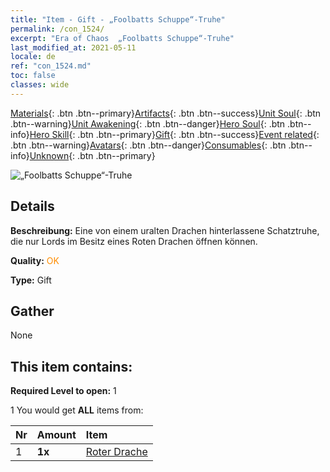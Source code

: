 ```yaml
---
title: "Item - Gift - „Foolbatts Schuppe“-Truhe"
permalink: /con_1524/
excerpt: "Era of Chaos  „Foolbatts Schuppe“-Truhe"
last_modified_at: 2021-05-11
locale: de
ref: "con_1524.md"
toc: false
classes: wide
---
```

 [Materials](/ItemsDE/){: .btn .btn--primary}[Artifacts](/ItemsDE/Artifacts/){: .btn .btn--success}[Unit Soul](/ItemsDE/UnitSoul/){: .btn .btn--warning}[Unit Awakening](/ItemsDE/UnitAwakening/){: .btn .btn--danger}[Hero Soul](/ItemsDE/HeroSoul/){: .btn .btn--info}[Hero Skill](/ItemsDE/HeroSkill/){: .btn .btn--primary}[Gift](/ItemsDE/Gift/){: .btn .btn--success}[Event related](/ItemsDE/Events/){: .btn .btn--warning}[Avatars](/ItemsDE/Avatars/){: .btn .btn--danger}[Consumables](/ItemsDE/Consumables/){: .btn .btn--info}[Unknown](/ItemsDE/Unknown/){: .btn .btn--primary}

 ![„Foolbatts Schuppe“-Truhe](/images/t/i_907138.png)

## Details
 **Beschreibung:** Eine von einem uralten Drachen hinterlassene Schatztruhe, die nur Lords im Besitz eines Roten Drachen öffnen können.

 **Quality:** <span style="color: #FF8C00">OK</span>

 **Type:** Gift

## Gather

  None

## This item contains:

 **Required Level to open:** 1

 1 You would get **ALL** items  from:

  | Nr | Amount |     Item    |
  |:---|:-------|:------------|
  | 1 |  **1x** | [Roter Drache](/ItemsDE/unt_251/) |  | 
